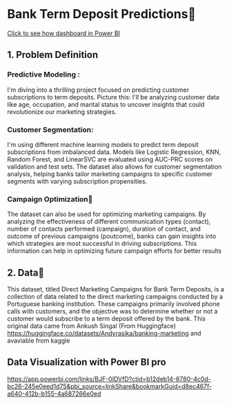 # Bank Term Deposit Predictions📍

[Click to see how dashboard in Power BI](Bank-deposit-term-BI-Dashboard.pdf)


## 1. Problem Definition

### Predictive Modeling :
 I'm diving into a thrilling project focused on predicting customer subscriptions to term deposits. Picture this: I'll be analyzing customer data like age, occupation, and marital status to uncover insights that could revolutionize our marketing strategies.



### Customer Segmentation:
I'm using different machine learning models to predict term deposit subscriptions from imbalanced data. Models like Logistic Regression, KNN, Random Forest, and LinearSVC are evaluated using AUC-PRC scores on validation and test sets. The dataset also allows for customer segmentation analysis, helping banks tailor marketing campaigns to specific customer segments with varying subscription propensities.

### Campaign Optimization📌
The dataset can also be used for optimizing marketing campaigns. By analyzing the effectiveness of different communication types (contact), number of contacts performed (campaign), duration of contact, and outcome of previous campaigns (poutcome), banks can gain insights into which strategies are most successful in driving subscriptions. This information can help in optimizing future campaign efforts for better results

## 2. Data📝

This dataset, titled Direct Marketing Campaigns for Bank Term Deposits, is a collection of data related to the direct marketing campaigns conducted by a Portuguese banking institution. These campaigns primarily involved phone calls with customers, and the objective was to determine whether or not a customer would subscribe to a term deposit offered by the bank.
This original data came from Ankush Singal (From Huggingface)
https://huggingface.co/datasets/Andyrasika/banking-marketing
and avaviable from kaggle

## Data Visualization with Power BI pro 

[
](https://app.powerbi.com/links/BJF-0IDVfD?ctid=b12deb14-8780-4c0d-bc26-245e0eed1d75&pbi_source=linkShare&bookmarkGuid=d8ec467f-a640-412b-b155-4a687266e0ed)https://app.powerbi.com/links/BJF-0IDVfD?ctid=b12deb14-8780-4c0d-bc26-245e0eed1d75&pbi_source=linkShare&bookmarkGuid=d8ec467f-a640-412b-b155-4a687266e0ed
